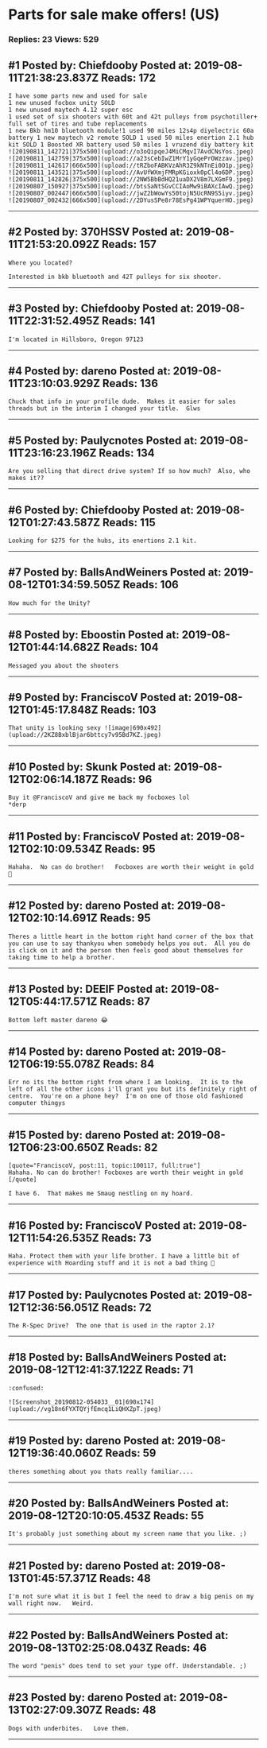 # Parts for sale make offers! (US)

### Replies: 23 Views: 529

## \#1 Posted by: Chiefdooby Posted at: 2019-08-11T21:38:23.837Z Reads: 172

```
I have some parts new and used for sale
1 new unused focbox unity SOLD
1 new unused maytech 4.12 super esc
1 used set of six shooters with 60t and 42t pulleys from psychotiller+ full set of tires and tube replacements
1 new Bkb hm10 bluetooth module!1 used 90 miles 12s4p diyelectric 60a battery 1 new maytech v2 remote SOLD 1 used 50 miles enertion 2.1 hub kit SOLD 1 Boosted XR battery used 50 miles 1 vruzend diy battery kit
![20190811_142721|375x500](upload://o3oQipqeJ4MiCMqvI7AvdCNsYos.jpeg) ![20190811_142759|375x500](upload://a23sCebIwZ1MrY1yGqePrOWzzav.jpeg) ![20190811_142617|666x500](upload://tRZboFABKVzAhR3Z9kNTnEi0O1p.jpeg) ![20190811_143521|375x500](upload://AvUfWXmjFMRpKGioxk0pCl4o6DP.jpeg) ![20190811_142826|375x500](upload://2NW5BbBdHQ21uaDX2V8m7LXGmF9.jpeg) ![20190807_150927|375x500](upload://btsSaNtSGvCCIAoMw9iBAXcIAwQ.jpeg) ![20190807_002447|666x500](upload://jwZ2bWowYs50tojN5UcRN9S5iyv.jpeg) ![20190807_002432|666x500](upload://2DYusSPe8r78EsPg41WPYquerHO.jpeg)
```

---
## \#2 Posted by: 370HSSV Posted at: 2019-08-11T21:53:20.092Z Reads: 157

```
Where you located? 

Interested in bkb bluetooth and 42T pulleys for six shooter.
```

---
## \#3 Posted by: Chiefdooby Posted at: 2019-08-11T22:31:52.495Z Reads: 141

```
I'm located in Hillsboro, Oregon 97123
```

---
## \#4 Posted by: dareno Posted at: 2019-08-11T23:10:03.929Z Reads: 136

```
Chuck that info in your profile dude.  Makes it easier for sales threads but in the interim I changed your title.  Glws
```

---
## \#5 Posted by: Paulycnotes Posted at: 2019-08-11T23:16:23.196Z Reads: 134

```
Are you selling that direct drive system? If so how much?  Also, who makes it??
```

---
## \#6 Posted by: Chiefdooby Posted at: 2019-08-12T01:27:43.587Z Reads: 115

```
Looking for $275 for the hubs, its enertions 2.1 kit.
```

---
## \#7 Posted by: BallsAndWeiners Posted at: 2019-08-12T01:34:59.505Z Reads: 106

```
How much for the Unity?
```

---
## \#8 Posted by: Eboostin Posted at: 2019-08-12T01:44:14.682Z Reads: 104

```
Messaged you about the shooters
```

---
## \#9 Posted by: FranciscoV Posted at: 2019-08-12T01:45:17.848Z Reads: 103

```
That unity is looking sexy ![image|690x492](upload://2KZ8BxblBjar6bttcy7v95Bd7KZ.jpeg)
```

---
## \#10 Posted by: Skunk Posted at: 2019-08-12T02:06:14.187Z Reads: 96

```
Buy it @FranciscoV and give me back my focboxes lol
*derp
```

---
## \#11 Posted by: FranciscoV Posted at: 2019-08-12T02:10:09.534Z Reads: 95

```
Hahaha.  No can do brother!   Focboxes are worth their weight in gold 🤣
```

---
## \#12 Posted by: dareno Posted at: 2019-08-12T02:10:14.691Z Reads: 95

```
Theres a little heart in the bottom right hand corner of the box that you can use to say thankyou when somebody helps you out.  All you do is click on it and the person then feels good about themselves for taking time to help a brother.
```

---
## \#13 Posted by: DEEIF Posted at: 2019-08-12T05:44:17.571Z Reads: 87

```
Bottom left master dareno 😂
```

---
## \#14 Posted by: dareno Posted at: 2019-08-12T06:19:55.078Z Reads: 84

```
Err no its the bottom right from where I am looking.  It is to the left of all the other icons i'll grant you but its definitely right of centre.  You're on a phone hey?  I'm on one of those old fashioned computer thingys
```

---
## \#15 Posted by: dareno Posted at: 2019-08-12T06:23:00.650Z Reads: 82

```
[quote="FranciscoV, post:11, topic:100117, full:true"]
Hahaha. No can do brother! Focboxes are worth their weight in gold
[/quote]

I have 6.  That makes me Smaug nestling on my hoard.
```

---
## \#16 Posted by: FranciscoV Posted at: 2019-08-12T11:54:26.535Z Reads: 73

```
Haha. Protect them with your life brother. I have a little bit of experience with Hoarding stuff and it is not a bad thing 🤣
```

---
## \#17 Posted by: Paulycnotes Posted at: 2019-08-12T12:36:56.051Z Reads: 72

```
The R-Spec Drive?  The one that is used in the raptor 2.1?
```

---
## \#18 Posted by: BallsAndWeiners Posted at: 2019-08-12T12:41:37.122Z Reads: 71

```
:confused: 

![Screenshot_20190812-054033__01|690x174](upload://vg18n6FYXTQYjfEmcq1LiQHXZpT.jpeg)
```

---
## \#19 Posted by: dareno Posted at: 2019-08-12T19:36:40.060Z Reads: 59

```
theres something about you thats really familiar....
```

---
## \#20 Posted by: BallsAndWeiners Posted at: 2019-08-12T20:10:05.453Z Reads: 55

```
It's probably just something about my screen name that you like. ;)
```

---
## \#21 Posted by: dareno Posted at: 2019-08-13T01:45:57.371Z Reads: 48

```
I'm not sure what it is but I feel the need to draw a big penis on my wall right now.   Weird.
```

---
## \#22 Posted by: BallsAndWeiners Posted at: 2019-08-13T02:25:08.043Z Reads: 46

```
The word "penis" does tend to set your type off. Understandable. ;)
```

---
## \#23 Posted by: dareno Posted at: 2019-08-13T02:27:09.307Z Reads: 48

```
Dogs with underbites.   Love them.
```

---
